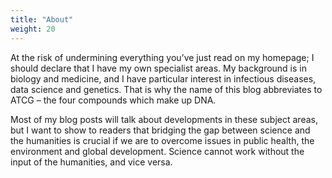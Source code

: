 ```yaml
---
title: "About"
weight: 20
---
```


At the risk of undermining everything you’ve just read on my homepage; I should declare that I have my own specialist areas. My background is in biology and medicine, and I have particular interest in infectious diseases, data science and genetics. That is why the name of this blog abbreviates to ATCG – the four compounds which make up DNA. 

Most of my blog posts will talk about developments in these subject areas, but I want to show to readers that bridging the gap between science and the humanities is crucial if we are to overcome issues in public health, the environment and global development. Science cannot work without the input of the humanities, and vice versa.
